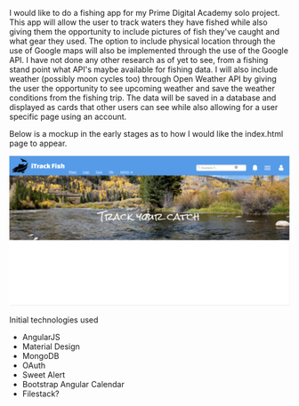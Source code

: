 I would like to do a fishing app for my Prime Digital Academy solo project.  This app will allow the user to track waters they have fished while also giving them the opportunity to include pictures of fish they've caught and what gear they used.  The option to include physical location through the use of Google maps will also be implemented through the use of the Google API.  I have not done any other research as of yet to see, from a fishing stand point what API's maybe available for fishing data.  I will also include weather (possibly moon cycles too) through Open Weather API by giving the user the opportunity to see upcoming weather and save the weather conditions from the fishing trip.  The data will be saved in a database and displayed as cards that other users can see while also allowing for a user specific page using an account.  

Below is a mockup in the early stages as to how I would like the index.html page to appear.

 <img src="/images/solo_pic.png">

Initial technologies used
*	AngularJS
*	Material Design
*	MongoDB
*	OAuth
*	Sweet Alert
*	Bootstrap Angular Calendar
*	Filestack?
